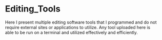 # Editing_Tools
Here I present multiple editing software tools that I programmed and do not require external sites or applications to utilize. Any tool uploaded here is able to be run on a terminal and utilized effectively and efficiently.
